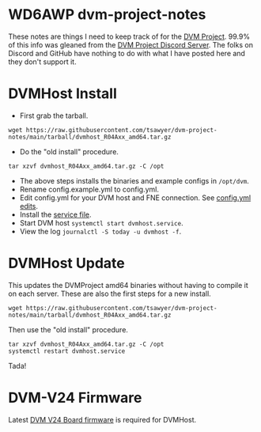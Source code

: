 # WD6AWP dvm-project-notes
These notes are things I need to keep track of for the [DVM Project](https://github.com/DVMProject/dvmhost).
99.9% of this info was gleaned from the [DVM Project Discord Server](https://discord.gg/3pBe8xgrEz).
The folks on Discord and GitHub have nothing to do with what I have posted here and they don't support it.

# DVMHost Install
 - First grab the tarball.
```
wget https://raw.githubusercontent.com/tsawyer/dvm-project-notes/main/tarball/dvmhost_R04Axx_amd64.tar.gz
```
 - Do the "old install" procedure.
```
tar xzvf dvmhost_R04Axx_amd64.tar.gz -C /opt
```
 - The above steps installs the binaries and example configs in `/opt/dvm`.
 - Rename config.example.yml to config.yml.
 - Edit config.yml for your DVM host and FNE connection. See [config.yml edits](config-edits.md).
 - Install the [service file](install-dvmhost-service.md).
 - Start DVM host `systemctl start dvmhost.service`.
 - View the log `journalctl -S today -u dvmhost -f`.

# DVMHost Update
This updates the DVMProject amd64 binaries without having to compile it on each server.
These are also the first steps for a new install.
```
wget https://raw.githubusercontent.com/tsawyer/dvm-project-notes/main/tarball/dvmhost_R04Axx_amd64.tar.gz
```
Then use the "old install" procedure.
```
tar xzvf dvmhost_R04Axx_amd64.tar.gz -C /opt
systemctl restart dvmhost.service
```
Tada!

# DVM-V24 Firmware
Latest [DVM V24 Board firmware](https://github.com/DVMProject/dvmv24) is required for DVMHost.
